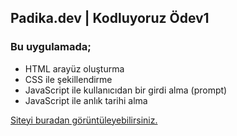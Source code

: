 ## Padika.dev | Kodluyoruz Ödev1

### Bu uygulamada;

- HTML arayüz oluşturma
- CSS ile şekillendirme
- JavaScript ile kullanıcıdan bir girdi alma (prompt)
- JavaScript ile anlık tarihi alma


[Siteyi buradan görüntüleyebilirsiniz.](https://kodluyoruzodev1.web.app)



